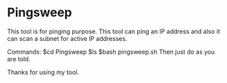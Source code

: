 # Pingsweep
This tool is for pinging purpose.
This tool can ping an IP address and also it can scan a subnet for active IP addresses.

Commands:
$cd Pingsweep
$ls
$bash pingsweep.sh
Then just do as you are told.

Thanks for using my tool.
